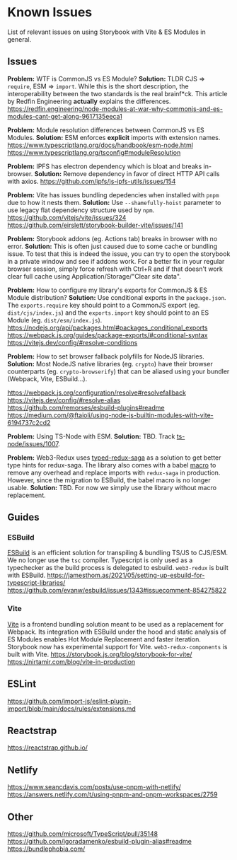 # Known Issues
List of relevant issues on using Storybook with Vite & ES Modules in general.
## Issues
**Problem:** WTF is CommonJS vs ES Module?
**Solution:** TLDR CJS => `require`, ESM => `import`. While this is the short description, the interoperability between the two standards is the real brainf*ck. This article by Redfin Engineering **actually** explains the differences.
https://redfin.engineering/node-modules-at-war-why-commonjs-and-es-modules-cant-get-along-9617135eeca1

**Problem:** Module resolution differences between CommonJS vs ES Modules.
**Solution:** ESM enforces **explicit** imports with extension names.
https://www.typescriptlang.org/docs/handbook/esm-node.html
https://www.typescriptlang.org/tsconfig#moduleResolution

**Problem:** IPFS has electron dependency which is bloat and breaks in-browser.
**Solution:** Remove dependency in favor of direct HTTP API calls with axios.
https://github.com/ipfs/js-ipfs-utils/issues/154

**Problem:** Vite has issues bundling depedencies when installed with `pnpm` due to how it nests them.
**Solution:** Use `--shamefully-hoist` parameter to use legacy flat dependency structure used by `npm`.
https://github.com/vitejs/vite/issues/324
https://github.com/eirslett/storybook-builder-vite/issues/141

**Problem:** Storybook addons (eg. Actions tab) breaks in browser with no error.
**Solution:** This is often just caused due to some cache or bundling issue. To test that this is indeed the issue, you can try to open the storybook in a private window and see if addons work. For a better fix in your regular browser session, simply force refresh with Ctrl+R and if that doesn't work clear full cache using Application/Storage/"Clear site data".

**Problem:** How to configure my library's exports for CommonJS & ES Module distribution?
**Solution:** Use conditional exports in the `package.json`. The `exports.require` key should point to a CommonJS export (eg. `dist/cjs/index.js`) and the `exports.import` key should point to an ES Module (eg. `dist/esm/index.js`).
https://nodejs.org/api/packages.html#packages_conditional_exports
https://webpack.js.org/guides/package-exports/#conditional-syntax
https://vitejs.dev/config/#resolve-conditions

**Problem:** How to set browser fallback polyfills for NodeJS libraries.
**Solution:** Most NodeJS native libraries (eg. `crypto`) have their browser counterparts (eg. `crypto-browserify`) that can be aliased using your bundler (Webpack, Vite, ESBuild...).

https://webpack.js.org/configuration/resolve#resolvefallback
https://vitejs.dev/config/#resolve-alias
https://github.com/remorses/esbuild-plugins#readme
https://medium.com/@ftaioli/using-node-js-builtin-modules-with-vite-6194737c2cd2

**Problem:** Using TS-Node with ESM.
**Solution:** TBD. Track [ts-node/issues/1007](https://github.com/TypeStrong/ts-node/issues/1007).

**Problem:** Web3-Redux uses [typed-redux-saga](https://github.com/agiledigital/typed-redux-saga) as a solution to get better type hints for redux-saga. The library also comes with a babel [macro](https://github.com/agiledigital/typed-redux-saga#babel-macro) to remove any overhead and replace imports with `redux-saga` in production. However, since the migration to ESBuild, the babel macro is no longer usable.
**Solution:** TBD. For now we simply use the library without macro replacement.

## Guides
### ESBuild
[ESBuild](esbuild.github.io) is an efficient solution for transpiling & bundling TS/JS to CJS/ESM. We no longer use the `tsc` compiler. Typescript is only used as a typechecker as the build process is delegated to esbuild.
`web3-redux` is built with ESBuild.
https://jamesthom.as/2021/05/setting-up-esbuild-for-typescript-libraries/
https://github.com/evanw/esbuild/issues/1343#issuecomment-854275822

### Vite
[Vite](https://vitejs.dev/) is a frontend bundling solution meant to be used as a replacement for Webpack. Its integration with ESBuild under the hood and static analysis of ES Modules enables Hot Module Replacement and faster iteration. Storybook now has experimental support for Vite.
`web3-redux-components` is built with Vite.
https://storybook.js.org/blog/storybook-for-vite/
https://nirtamir.com/blog/vite-in-production

## ESLint
https://github.com/import-js/eslint-plugin-import/blob/main/docs/rules/extensions.md

## Reactstrap
https://reactstrap.github.io/

## Netlify
https://www.seancdavis.com/posts/use-pnpm-with-netlify/
https://answers.netlify.com/t/using-pnpm-and-pnpm-workspaces/2759

## Other
https://github.com/microsoft/TypeScript/pull/35148
https://github.com/igoradamenko/esbuild-plugin-alias#readme
https://bundlephobia.com/
